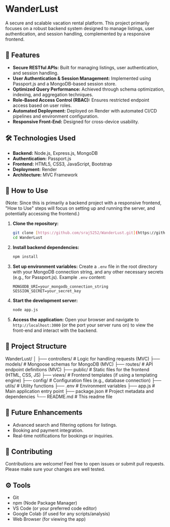 # WanderLust

A secure and scalable vacation rental platform. This project primarily focuses on a robust backend system designed to manage listings, user authentication, and session handling, complemented by a responsive frontend.

## 🚀 Features

-   **Secure RESTful APIs:** Built for managing listings, user authentication, and session handling.
-   **User Authentication & Session Management:** Implemented using Passport.js and a MongoDB-based session store.
-   **Optimized Query Performance:** Achieved through schema optimization, indexing, and aggregation techniques.
-   **Role-Based Access Control (RBAC):** Ensures restricted endpoint access based on user roles.
-   **Automated Deployment:** Deployed on Render with automated CI/CD pipelines and environment configuration.
-   **Responsive Front-End:** Designed for cross-device usability.

## 🛠️ Technologies Used

-   **Backend:** Node.js, Express.js, MongoDB
-   **Authentication:** Passport.js 
-   **Frontend:** HTML5, CSS3, JavaScript, Bootstrap 
-   **Deployment:** Render 
-   **Architecture:** MVC Framework

## 🎯 How to Use

(Note: Since this is primarily a backend project with a responsive frontend, "How to Use" steps will focus on setting up and running the server, and potentially accessing the frontend.)

1.  **Clone the repository:**
    ```bash
    git clone [https://github.com/sraj5252/WanderLust.git](https://github.com/sraj5252/WanderLust.git)
    cd WanderLust
    ```
2.  **Install backend dependencies:**
    ```bash
    npm install
    ```
3.  **Set up environment variables:**
    Create a `.env` file in the root directory with your MongoDB connection string, and any other necessary secrets (e.g., for Passport.js).
    Example `.env` content:
    ```
    MONGODB_URI=your_mongodb_connection_string
    SESSION_SECRET=your_secret_key
    ```
4.  **Start the development server:**
    ```bash
    node app.js
    ```
5.  **Access the application:**
    Open your browser and navigate to `http://localhost:3000` (or the port your server runs on) to view the front-end and interact with the backend.

## 📁 Project Structure

WanderLust/
│
├── controllers/        # Logic for handling requests (MVC)
├── models/             # Mongoose schemas for MongoDB (MVC)
├── routes/             # API endpoint definitions (MVC)
├── public/             # Static files for the frontend (HTML, CSS, JS) 
├── views/              # Frontend templates (if using a templating engine)
├── config/             # Configuration files (e.g., database connection)
├── utils/              # Utility functions
├── .env                # Environment variables
├── app.js              # Main application entry point
├── package.json        # Project metadata and dependencies
└── README.md           # This readme file

## 🌟 Future Enhancements

-   Advanced search and filtering options for listings.
-   Booking and payment integration.
-   Real-time notifications for bookings or inquiries.

## 🤝 Contributing

Contributions are welcome! Feel free to open issues or submit pull requests. Please make sure your changes are well tested.

## ⚙️ Tools

-   Git
-   npm (Node Package Manager)
-   VS Code (or your preferred code editor) 
-   Google Colab (if used for any scripts/analysis) 
-   Web Browser (for viewing the app)

